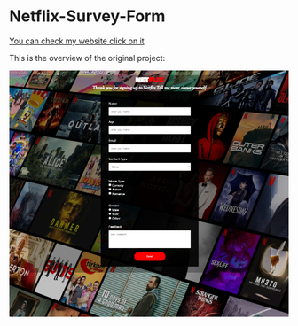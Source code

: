 # Netflix-Survey-Form

[You can check my website click on it](https://eflatuna.github.io/Netflix-Survey-Form/)

This is the overview of the original project:

![overview.png](./images/overview.png)